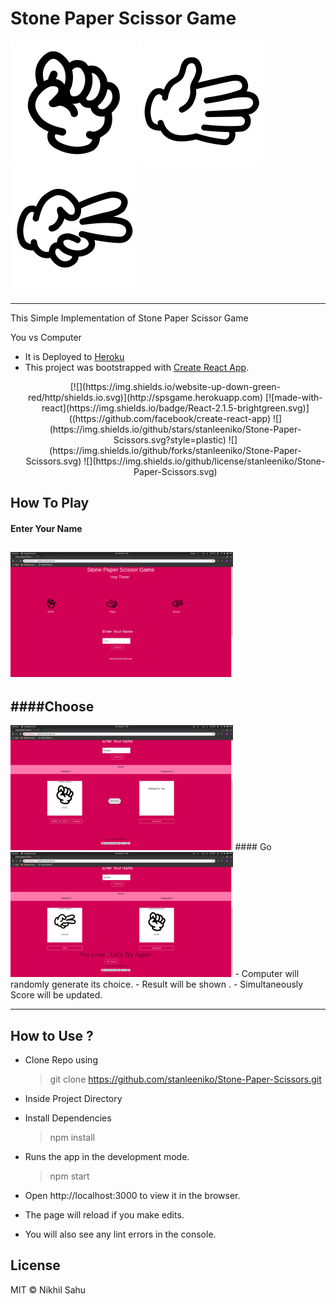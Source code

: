 # Stone Paper Scissor Game

<img height=200px src="./src/img/stone.png" >
<img height=200px src="./src/img/paper.png" >
<img height=200px src="./src/img/scissors.png" >

---

This Simple Implementation of Stone Paper Scissor Game

You vs Computer

- It is Deployed to [Heroku](http://spsgame.herokuapp.com/)
- This project was bootstrapped with [Create React App](https://github.com/facebook/create-react-app).
  <div align="center">
  <p>
  [![](https://img.shields.io/website-up-down-green-red/http/shields.io.svg)](http://spsgame.herokuapp.com) [![made-with-react](https://img.shields.io/badge/React-2.1.5-brightgreen.svg)]((https://github.com/facebook/create-react-app) ![](https://img.shields.io/github/stars/stanleeniko/Stone-Paper-Scissors.svg?style=plastic) ![](https://img.shields.io/github/forks/stanleeniko/Stone-Paper-Scissors.svg) ![](https://img.shields.io/github/license/stanleeniko/Stone-Paper-Scissors.svg)
  </p>
  </div>

## How To Play

#### Enter Your Name

## <img height=200px src="./src/img/p1.png" >

## ####Choose

<img height=200px src="./src/img/p2.png" >
#### Go
<img height=200px src="./src/img/p3.png" >
- Computer will randomly generate its choice.
- Result will be shown .
- Simultaneously Score will be updated.

---

## How to Use ?

- Clone Repo using

  > git clone https://github.com/stanleeniko/Stone-Paper-Scissors.git

- Inside Project Directory
- Install Dependencies

  > npm install

- Runs the app in the development mode.

  > npm start

- Open http://localhost:3000 to view it in the browser.
- The page will reload if you make edits.
- You will also see any lint errors in the console.

## License

MIT &copy; Nikhil Sahu
